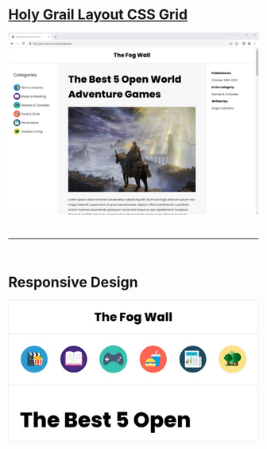 # [Holy Grail Layout CSS Grid](https://holy-grail-layout-css-grid.pages.dev)

![webpage screenshot](images/webpage-screenshot.jpg)

<br>

---

<br>

# Responsive Design

![webpage screenshot](images/webpage-screenshot2.jpg)
